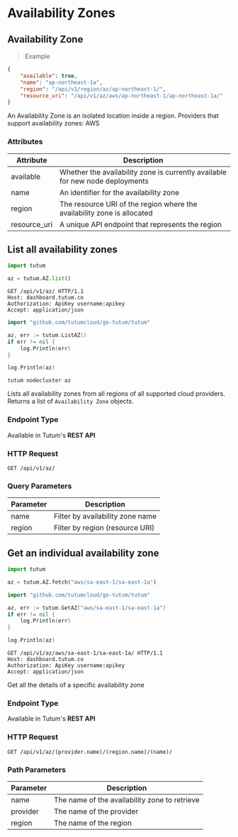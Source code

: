 # Availability Zones

## Availability Zone

> Example

```json
{
    "available": true,
    "name": "ap-northeast-1a",
    "region": "/api/v1/region/az/ap-northeast-1/",
    "resource_uri": "/api/v1/az/aws/ap-northeast-1/ap-northeast-1a/"
}
```

An Availability Zone is an isolated location inside a region. Providers that support availability zones: AWS


### Attributes

Attribute | Description
--------- | -----------
available | Whether the availability zone is currently available for new node deployments
name | An identifier for the availability zone
region | The resource URI of the region where the availability zone is allocated
resource_uri | A unique API endpoint that represents the region


## List all availability zones

```python
import tutum

az = tutum.AZ.list()
```

```http
GET /api/v1/az/ HTTP/1.1
Host: dashboard.tutum.co
Authorization: ApiKey username:apikey
Accept: application/json
```

```go
import "github.com/tutumcloud/go-tutum/tutum"

az, err := tutum.ListAZ()
if err != nil {
	log.Println(err)
}

log.Println(az)
```

```shell
tutum nodecluster az
```

Lists all availability zones from all regions of all supported cloud providers. Returns a list of `Availability Zone` objects.

### Endpoint Type

Available in Tutum's **REST API**

### HTTP Request

`GET /api/v1/az/`

### Query Parameters

Parameter | Description
--------- | -----------
name | Filter by availability zone name
region | Filter by region (resource URI)



## Get an individual availability zone

```python
import tutum

az = tutum.AZ.fetch("aws/sa-east-1/sa-east-1a")
```

```go
import "github.com/tutumcloud/go-tutum/tutum"

az, err := tutum.GetAZ("aws/sa-east-1/sa-east-1a")
if err != nil {
	log.Println(err)
}

log.Println(az)
```

```http
GET /api/v1/az/aws/sa-east-1/sa-east-1a/ HTTP/1.1
Host: dashboard.tutum.co
Authorization: ApiKey username:apikey
Accept: application/json
```


Get all the details of a specific availability zone

### Endpoint Type

Available in Tutum's **REST API**

### HTTP Request

`GET /api/v1/az/(provider.name)/(region.name)/(name)/`

### Path Parameters

Parameter | Description
--------- | -----------
name | The name of the availability zone to retrieve
provider | The name of the provider
region | The name of the region
